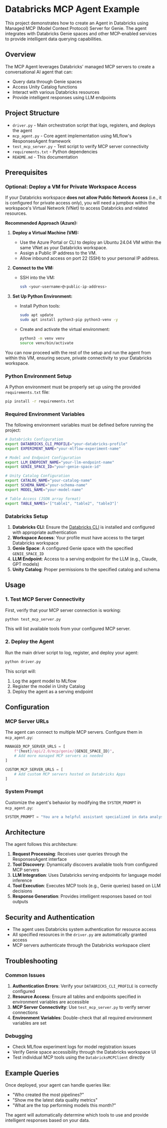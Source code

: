 # Databricks MCP Agent Example

This project demonstrates how to create an Agent in Databricks using Managed MCP (Model Context Protocol) Server for Genie. The agent integrates with Databricks Genie spaces and other MCP-enabled services to provide intelligent data querying capabilities.

## Overview

The MCP Agent leverages Databricks' managed MCP servers to create a conversational AI agent that can:
- Query data through Genie spaces
- Access Unity Catalog functions
- Interact with various Databricks resources
- Provide intelligent responses using LLM endpoints

## Project Structure

- `driver.py` - Main orchestration script that logs, registers, and deploys the agent
- `mcp_agent.py` - Core agent implementation using MLflow's ResponsesAgent framework
- `test_mcp_server.py` - Test script to verify MCP server connectivity
- `requirements.txt` - Python dependencies
- `README.md` - This documentation

## Prerequisites
### Optional: Deploy a VM for Private Workspace Access

If your Databricks workspace **does not allow Public Network Access** (i.e., it is configured for private access only), you will need a jumpbox within the workspace's Virtual Network (VNet) to access Databricks and related resources.

**Recommended Approach (Azure):**
1. **Deploy a Virtual Machine (VM):**
   - Use the Azure Portal or CLI to deploy an Ubuntu 24.04 VM within the same VNet as your Databricks workspace.
   - Assign a Public IP address to the VM.
   - Allow inbound access on port 22 (SSH) to your personal IP address.

2. **Connect to the VM:**
   - SSH into the VM:
     ```bash
     ssh <your-username>@<public-ip-address>
     ```

3. **Set Up Python Environment:**
   - Install Python tools:
     ```bash
     sudo apt update
     sudo apt install python3-pip python3-venv -y
     ```
   - Create and activate the virtual environment:
     ```bash
     python3 -m venv venv
     source venv/bin/activate
     ```

You can now proceed with the rest of the setup and run the agent from within this VM, ensuring secure, private connectivity to your Databricks workspace.

### Python Environment Setup
A Python environment must be properly set up using the provided `requirements.txt` file:

```bash
pip install -r requirements.txt
```

### Required Environment Variables
The following environment variables must be defined before running the project:

```bash
# Databricks Configuration
export DATABRICKS_CLI_PROFILE="your-databricks-profile"
export EXPERIMENT_NAME="your-mlflow-experiment-name"

# Model and Endpoint Configuration
export LLM_ENDPOINT_NAME="your-llm-endpoint-name"
export GENIE_SPACE_ID="your-genie-space-id"

# Unity Catalog Configuration
export CATALOG_NAME="your-catalog-name"
export SCHEMA_NAME="your-schema-name"
export MODEL_NAME="your-model-name"

# Table Access (JSON array format)
export TABLE_NAMES='["table1", "table2", "table3"]'
```

### Databricks Setup
1. **Databricks CLI**: Ensure the [Databricks CLI](https://learn.microsoft.com/en-ca/azure/databricks/dev-tools/cli/install) is installed and configured with appropriate authentication
2. **Workspace Access**: Your profile must have access to the target Databricks workspace
3. **Genie Space**: A configured Genie space with the specified `GENIE_SPACE_ID`
4. **LLM Endpoint**: Access to a serving endpoint for the LLM (e.g., Claude, GPT models)
5. **Unity Catalog**: Proper permissions to the specified catalog and schema

## Usage

### 1. Test MCP Server Connectivity
First, verify that your MCP server connection is working:

```bash
python test_mcp_server.py
```

This will list available tools from your configured MCP server.

### 2. Deploy the Agent
Run the main driver script to log, register, and deploy your agent:

```bash
python driver.py
```

This script will:
1. Log the agent model to MLflow
2. Register the model in Unity Catalog
3. Deploy the agent as a serving endpoint


## Configuration

### MCP Server URLs
The agent can connect to multiple MCP servers. Configure them in `mcp_agent.py`:

```python
MANAGED_MCP_SERVER_URLS = [
    f"{host}/api/2.0/mcp/genie/{GENIE_SPACE_ID}",
    # Add more managed MCP servers as needed
]

CUSTOM_MCP_SERVER_URLS = [
    # Add custom MCP servers hosted on Databricks Apps
]
```

### System Prompt
Customize the agent's behavior by modifying the `SYSTEM_PROMPT` in `mcp_agent.py`:

```python
SYSTEM_PROMPT = "You are a helpful assistant specialized in data analysis."
```

## Architecture

The agent follows this architecture:
1. **Request Processing**: Receives user queries through the ResponsesAgent interface
2. **Tool Discovery**: Dynamically discovers available tools from configured MCP servers
3. **LLM Integration**: Uses Databricks serving endpoints for language model inference
4. **Tool Execution**: Executes MCP tools (e.g., Genie queries) based on LLM decisions
5. **Response Generation**: Provides intelligent responses based on tool outputs

## Security and Authentication

- The agent uses Databricks system authentication for resource access
- All specified resources in the `driver.py` are automatically granted access
- MCP servers authenticate through the Databricks workspace client

## Troubleshooting

### Common Issues
1. **Authentication Errors**: Verify your `DATABRICKS_CLI_PROFILE` is correctly configured
2. **Resource Access**: Ensure all tables and endpoints specified in environment variables are accessible
3. **MCP Server Connectivity**: Use `test_mcp_server.py` to verify server connections
4. **Environment Variables**: Double-check that all required environment variables are set

### Debugging
- Check MLflow experiment logs for model registration issues
- Verify Genie space accessibility through the Databricks workspace UI
- Test individual MCP tools using the `DatabricksMCPClient` directly

## Example Queries

Once deployed, your agent can handle queries like:
- "Who created the most pipelines?"
- "Show me the latest data quality metrics"
- "What are the top performing models this month?"

The agent will automatically determine which tools to use and provide intelligent responses based on your data.
